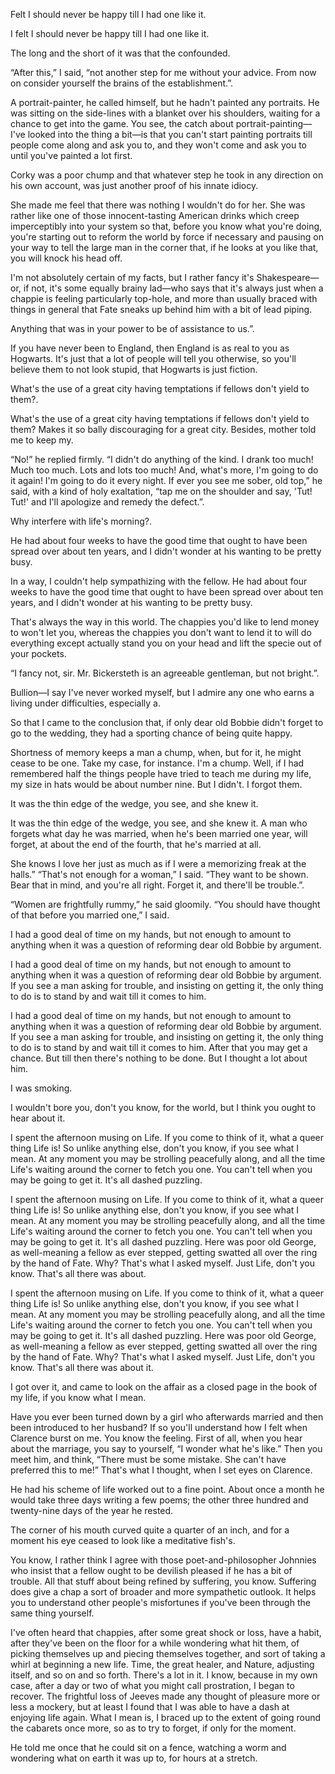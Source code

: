 

Felt I should never be happy till I had one like it.

I felt I should never be happy till I had one like it.

The long and the short of it was that the confounded.

“After this,” I said, “not another step for me without your advice. From now on consider yourself the brains of the establishment.”.

A portrait-painter, he called himself, but he hadn't painted any portraits. He was sitting on the side-lines with a blanket over his shoulders, waiting for a chance to get into the game. You see, the catch about portrait-painting—I've looked into the thing a bit—is that you can't start painting portraits till people come along and ask you to, and they won't come and ask you to until you've painted a lot first.

Corky was a poor chump and that whatever step he took in any direction on his own account, was just another proof of his innate idiocy.

She made me feel that there was nothing I wouldn't do for her. She was rather like one of those innocent-tasting American drinks which creep imperceptibly into your system so that, before you know what you're doing, you're starting out to reform the world by force if necessary and pausing on your way to tell the large man in the corner that, if he looks at you like that, you will knock his head off.

I'm not absolutely certain of my facts, but I rather fancy it's Shakespeare—or, if not, it's some equally brainy lad—who says that it's always just when a chappie is feeling particularly top-hole, and more than usually braced with things in general that Fate sneaks up behind him with a bit of lead piping.

Anything that was in your power to be of assistance to us.”.

If you have never been to England, then England is as real to you as Hogwarts. It's just that a lot of people will tell you otherwise, so you'll believe them to not look stupid, that Hogwarts is just fiction.

What's the use of a great city having temptations if fellows don't yield to them?.

What's the use of a great city having temptations if fellows don't yield to them? Makes it so bally discouraging for a great city. Besides, mother told me to keep my.

“No!” he replied firmly. “I didn't do anything of the kind. I drank too much! Much too much. Lots and lots too much! And, what's more, I'm going to do it again! I'm going to do it every night. If ever you see me sober, old top,” he said, with a kind of holy exaltation, “tap me on the shoulder and say, 'Tut! Tut!' and I'll apologize and remedy the defect.”.

Why interfere with life's morning?.

He had about four weeks to have the good time that ought to have been spread over about ten years, and I didn't wonder at his wanting to be pretty busy.

In a way, I couldn't help sympathizing with the fellow. He had about four weeks to have the good time that ought to have been spread over about ten years, and I didn't wonder at his wanting to be pretty busy.

That's always the way in this world. The chappies you'd like to lend money to won't let you, whereas the chappies you don't want to lend it to will do everything except actually stand you on your head and lift the specie out of your pockets.

“I fancy not, sir. Mr. Bickersteth is an agreeable gentleman, but not bright.”.

Bullion—I say I've never worked myself, but I admire any one who earns a living under difficulties, especially a.

So that I came to the conclusion that, if only dear old Bobbie didn't forget to go to the wedding, they had a sporting chance of being quite happy.

Shortness of memory keeps a man a chump, when, but for it, he might cease to be one. Take my case, for instance. I'm a chump. Well, if I had remembered half the things people have tried to teach me during my life, my size in hats would be about number nine. But I didn't. I forgot them.

It was the thin edge of the wedge, you see, and she knew it.

It was the thin edge of the wedge, you see, and she knew it. A man who forgets what day he was married, when he's been married one year, will forget, at about the end of the fourth, that he's married at all.

She knows I love her just as much as if I were a memorizing freak at the halls.” “That's not enough for a woman,” I said. “They want to be shown. Bear that in mind, and you're all right. Forget it, and there'll be trouble.”.

“Women are frightfully rummy,” he said gloomily. “You should have thought of that before you married one,” I said.

I had a good deal of time on my hands, but not enough to amount to anything when it was a question of reforming dear old Bobbie by argument.

I had a good deal of time on my hands, but not enough to amount to anything when it was a question of reforming dear old Bobbie by argument. If you see a man asking for trouble, and insisting on getting it, the only thing to do is to stand by and wait till it comes to him.

I had a good deal of time on my hands, but not enough to amount to anything when it was a question of reforming dear old Bobbie by argument. If you see a man asking for trouble, and insisting on getting it, the only thing to do is to stand by and wait till it comes to him. After that you may get a chance. But till then there's nothing to be done. But I thought a lot about him.

I was smoking.

I wouldn't bore you, don't you know, for the world, but I think you ought to hear about it.

I spent the afternoon musing on Life. If you come to think of it, what a queer thing Life is! So unlike anything else, don't you know, if you see what I mean. At any moment you may be strolling peacefully along, and all the time Life's waiting around the corner to fetch you one. You can't tell when you may be going to get it. It's all dashed puzzling.

I spent the afternoon musing on Life. If you come to think of it, what a queer thing Life is! So unlike anything else, don't you know, if you see what I mean. At any moment you may be strolling peacefully along, and all the time Life's waiting around the corner to fetch you one. You can't tell when you may be going to get it. It's all dashed puzzling. Here was poor old George, as well-meaning a fellow as ever stepped, getting swatted all over the ring by the hand of Fate. Why? That's what I asked myself. Just Life, don't you know. That's all there was about.

I spent the afternoon musing on Life. If you come to think of it, what a queer thing Life is! So unlike anything else, don't you know, if you see what I mean. At any moment you may be strolling peacefully along, and all the time Life's waiting around the corner to fetch you one. You can't tell when you may be going to get it. It's all dashed puzzling. Here was poor old George, as well-meaning a fellow as ever stepped, getting swatted all over the ring by the hand of Fate. Why? That's what I asked myself. Just Life, don't you know. That's all there was about it.

I got over it, and came to look on the affair as a closed page in the book of my life, if you know what I mean.

Have you ever been turned down by a girl who afterwards married and then been introduced to her husband? If so you'll understand how I felt when Clarence burst on me. You know the feeling. First of all, when you hear about the marriage, you say to yourself, “I wonder what he's like.” Then you meet him, and think, “There must be some mistake. She can't have preferred this to me!” That's what I thought, when I set eyes on Clarence.

He had his scheme of life worked out to a fine point. About once a month he would take three days writing a few poems; the other three hundred and twenty-nine days of the year he rested.

The corner of his mouth curved quite a quarter of an inch, and for a moment his eye ceased to look like a meditative fish's.

You know, I rather think I agree with those poet-and-philosopher Johnnies who insist that a fellow ought to be devilish pleased if he has a bit of trouble. All that stuff about being refined by suffering, you know. Suffering does give a chap a sort of broader and more sympathetic outlook. It helps you to understand other people's misfortunes if you've been through the same thing yourself.

I've often heard that chappies, after some great shock or loss, have a habit, after they've been on the floor for a while wondering what hit them, of picking themselves up and piecing themselves together, and sort of taking a whirl at beginning a new life. Time, the great healer, and Nature, adjusting itself, and so on and so forth. There's a lot in it. I know, because in my own case, after a day or two of what you might call prostration, I began to recover. The frightful loss of Jeeves made any thought of pleasure more or less a mockery, but at least I found that I was able to have a dash at enjoying life again. What I mean is, I braced up to the extent of going round the cabarets once more, so as to try to forget, if only for the moment.

He told me once that he could sit on a fence, watching a worm and wondering what on earth it was up to, for hours at a stretch.


